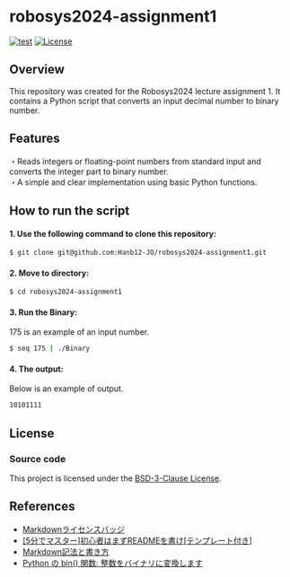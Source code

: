 # robosys2024-assignment1

[![test](https://github.com/Hanb12-JO/robosys2024-assignment1/actions/workflows/test.yml/badge.svg)](https://github.com/Hanb12-JO/robosys2024-assignment1/actions/workflows/test.yml)
[![License](https://img.shields.io/badge/License-BSD_3--Clause-blue.svg)](https://opensource.org/licenses/BSD-3-Clause)

## Overview
This repository was created for the Robosys2024 lecture assignment 1. It contains a Python script that converts an input decimal number to binary number. 

## Features
・Reads integers or floating-point numbers from standard input and converts the integer part to binary number.  
・A simple and clear implementation using basic Python functions.  

## How to run the script
#### 1. Use the following command to clone this repository:

```bash
$ git clone git@github.com:Hanb12-JO/robosys2024-assignment1.git  
```

#### 2. Move to directory:

```bash
$ cd robosys2024-assignment1
``` 

#### 3. Run the Binary:
175 is an example of an input number. 

```bash
$ seq 175 | ./Binary 
```

#### 4. The output:
Below is an example of output.

```bash
10101111
```

## License
### Source code
This project is licensed under the [BSD-3-Clause License](https://opensource.org/license/BSD-3-Clause).

## References
  * [Markdownライセンスバッジ](https://gist.github.com/LiuToki/c383dd2ffcf3d03b43bbf26bdf39332b)  
  * [[5分でマスター]初心者はまずREADMEを書け[テンプレート付き]](https://qiita.com/Canard_engineer_c_cpp/items/81ce4e53881138dbf37f)  
  * [Markdown記法と書き方](https://help.docbase.io/posts/13697)   
  * [Python の bin() 関数: 整数をバイナリに変換します](https://www.php.cn/ja/faq/628795.html)   
